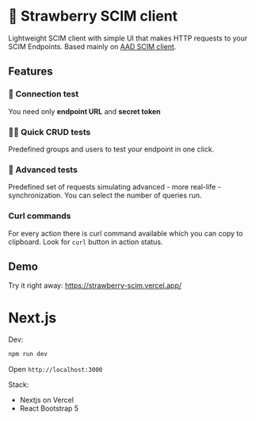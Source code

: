 # 🍓 Strawberry SCIM client
Lightweight SCIM client with simple UI that makes HTTP requests to your SCIM Endpoints. Based mainly on [AAD SCIM client](https://docs.microsoft.com/en-us/azure/active-directory/app-provisioning/use-scim-to-provision-users-and-groups#understand-the-aad-scim-implementation).

## Features
### 🔌 Connection test
You need only **endpoint URL** and **secret token**

### 👤👥 Quick CRUD tests
Predefined groups and users to test your endpoint in one click.

### 🧪 Advanced tests
Predefined set of requests simulating advanced - more real-life - synchronization. You can select the number of queries run.

### Curl commands
For every action there is curl command available which you can copy to clipboard. Look for `curl` button in action status.

## Demo
Try it right away: https://strawberry-scim.vercel.app/

# Next.js
Dev:
```sh
npm run dev
```
Open `http://localhost:3000`

Stack:
- Nextjs on Vercel
- React Bootstrap 5


